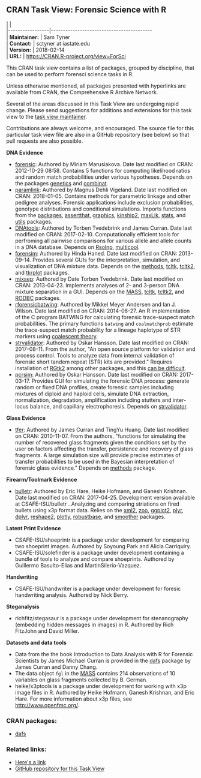 CRAN Task View: Forensic Science with R
---------------------------------------

|                 |                                            
|-----------------|------------------------------------------  
| **Maintainer:** | Sam Tyner                                  
| **Contact:**    | sctyner at iastate.edu                     
| **Version:**    | 2018-02-14                                 
| **URL:**        | <https://CRAN.R-project.org/view=ForSci>   

This CRAN task view contains a list of packages, grouped by discipline, that can be used to perform forensci science tasks in R.

Unless otherwise mentioned, all packages presented with hyperlinks are available from CRAN, the Comprehensive R Archive Network.

Several of the areas discussed in this Task View are undergoing rapid change. Please send suggestions for additions and extensions for this task view to the [task view maintainer](mailto:sctyner@iastate.edu).

Contributions are always welcome, and encouraged. The source file for this particular task view file are also in a GitHub repository (see below) so that pull requests are also possible.

**DNA Evidence**

-   [forensic](https://cran.r-project.org/package=forensic/index.html): Authored by Miriam Marusiakova. Date last modified on CRAN: 2012-10-29 08:58. Contains 5 functions for computing likelihood ratios and random match probabilities under various hypotheses. Depends on the packages [genetics](../packages/genetics/index.html) and [combinat](../packages/combinat).
-   [paramlink](https://cran.r-project.org/package=paramlink/index.html): Authored by Magnus Dehli Vigeland. Date last modified on CRAN: 2018-01-05. Contains methods for parametric linkage and other pedigree analyses. Forensic applications include exclusion probabilities, genotype distributions and conditional simulations. Imports functions from the [packages](../packages/packages/index.html), [assertthat](../packages/assertthat/index.html), [graphics](../packages/graphics/index.html), [kinship2](../packages/kinship2/index.html), [maxLik](../packages/maxLik/index.html), [stats](../packages/stats/index.html), and [utils](../packages/utils) packages.
-   [DNAtools](https://cran.r-project.org/package=DNAtools/index.html): Authored by Torben Tvedebrink and James Curran. Date last modified on CRAN: 2017-02-10. Computationally efficient tools for perfroming all pairwise comparisons for various allele and allele counts in a DNA database. Depends on [Rsolnp](../packages/Rsolnp/index.html), [multicool](../packages/multicool).
-   [forensim](https://cran.r-project.org/package=forensim/index.html): Authored by Hinda Haned. Date last modified on CRAN: 2013-09-14. Provides several GUIs for the interpretation, simulation, and visualization of DNA mixture data. Depends on the [methods](../packages/methods/index.html), [tcltk](../packages/tcltk/index.html), [tcltk2](../packages/tcltk2/index.html), and [tkrplot](../packages/tkrplot) packages.
-   [mixsep](https://cran.r-project.org/package=mixsep/index.html): Authored by Date Torben Tvedebrink. Date last modified on CRAN: 2013-04-23. Implements analyses of 2- and 3-person DNA mixture separation in a GUI. Depends on the [MASS](../packages/MASS/index.html), [tcltk](../packages/tcltk/index.html), [tcltk2](../packages/tcltk2/index.html), and [RODBC](../packages/RODBC) packages.
-   [rforensicbatwing](https://cran.r-project.org/package=rforensicbatwing): Authored by Mikkel Meyer Andersen and Ian J. Wilson. Date last modified on CRAN: 2014-06-27. An R implementation of the C program BATWING for calculating forensic trace-suspect match probabilities. The primary functions `batwing` and `coalmatchprob` estimate the trace-suspect match probability for a lineage haplotype of STR markers using [coalescent theory](https://en.wikipedia.org/wiki/Coalescent_theory).
-   [strvalidator](https://cran.r-project.org/package=strvalidator/index.html): Authored by Oskar Hansson. Date last modified on CRAN: 2017-08-11. From the author, "An open source platform for validation and process control. Tools to analyze data from internal validation of forensic short tandem repeat (STR) kits are provided." Requires installation of [RGtk2](../packages/RGtk2) among other packages, and this [can be difficult](https://gist.github.com/sebkopf/9405675#troubleshooting-for-gtk-224-issues).
-   [pcrsim](https://cran.r-project.org/package=pcrsim/index.html): Authored by Oskar Hansson. Date last modified on CRAN: 2017-03-17. Provides GUI for simulating the forensic DNA process: generate random or fixed DNA profiles, create forensic samples including mixtures of diploid and haploid cells, simulate DNA extraction, normalization, degradation, amplification including stutters and inter-locus balance, and capillary electrophoresis. Depends on [strvalidator](../packages/strvalidator).

**Glass Evidence**

-   [tfer](https://cran.r-project.org/package=tfer/index.html): Authored by James Curran and TingYu Huang. Date last modified on CRAN: 2010-11-07. From the authors, "functions for simulating the number of recovered glass fragments given the conditions set by the user on factors affecting the transfer, persistence and recovery of glass fragments. A large simulation size will provide precise estimates of transfer probabilities to be used in the Bayesian interpretation of forensic glass evidence." Depends on [methods](../packages/methods) package.

**Firearm/Toolmark Evidence**

-   [bulletr](https://cran.r-project.org/package=bulletr/index.html): Authored by Eric Hare, Heike Hofmann, and Ganesh Krishnan. Date last modified on CRAN: 2017-04-25. Development version available at CSAFE-ISU/bulletr . Analyzing and comparing striations on fired bullets using x3p format data. Relies on the [xml2](../packages/xml2/index.html), [zoo](../packages/zoo/index.html), [ggplot2](../packages/ggplot2/index.html), [plyr](../packages/plyr/index.html), [dplyr](../packages/dplyr/index.html), [reshape2](../packages/reshape2/index.html), [plotly](../packages/plotly/index.html), [robustbase](../packages/robustbase/index.html), and [smoother](../packages/smoother) packages.

**Latent Print Evidence**

-   CSAFE-ISU/shoeprintr is a package under development for comparing two shoeprint images. Authored by Soyoung Park and Alicia Carriquiry.
-   CSAFE-ISU/solefinder is a package under development containing a bundle of tools to analyze and compare shoeprints. Authored by Guillermo Basulto-Elias and MartinSilerio-Vazquez.

**Handwriting**

-   CSAFE-ISU/handwriter is a package under development for foresic handwriting analysis. Authored by Nick Berry.

**Steganalysis**

-   richfitz/stegasaur is a package under development for stenanography (embedding hidden messages in images) in R. Authored by Rich FitzJohn and David Miller.

**Datasets and data tools**

-   Data from the the book Introduction to Data Analysis with R for Forensic Scientists by James Michael Curran is provided in the [dafs](https://cran.r-project.org/package=dafs) package by James Curran and Danny Chang.
-   The data object `fgl` in the [MASS](https://cran.r-project.org/package=MASS) contains 214 observations of 10 variables on glass fragments collected by B. German.
-   heike/x3ptools is a package under development for working with x3p image files in R. Authored by Heike Hofmann, Ganesh Krishnan, and Eric Hare. For more information about x3p files, see http://www.openfmc.org/.

### CRAN packages:

-   [dafs](https://cran.r-project.org/package=dafs)

### Related links:

-   [Here's a link](http://sctyner.github.io)
-   [GitHub repository for this Task View](https://github.com/sctyner/ctv-forsci)
